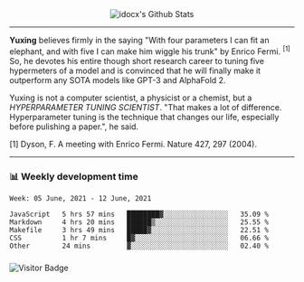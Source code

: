 <div align="center">
    <img align="center" src="https://github-readme-stats.vercel.app/api?username=idocx&show_icons=true&count_private=true&hide_border=true" alt="idocx's Github Stats"></img>
</div>

---

**Yuxing** believes firmly in the saying "With four parameters I can fit an elephant, and with five I can make him wiggle his trunk" by Enrico Fermi. <sup>[1]</sup> So, he devotes his entire though short research career to tuning five hypermeters of a model and is convinced that he will finally make it outperform any SOTA models like GPT-3 and AlphaFold 2.

Yuxing is not a computer scientist, a physicist or a chemist, but a *HYPERPARAMETER TUNING SCIENTIST*. "That makes a lot of difference. Hyperparameter tuning is the technique that changes our life, especially before pulishing a paper.", he said.

[1] Dyson, F. A meeting with Enrico Fermi. Nature 427, 297 (2004).


---

### 📊 Weekly development time
<!--START_SECTION:waka-->
```text
Week: 05 June, 2021 - 12 June, 2021

JavaScript   5 hrs 57 mins   ████████▓░░░░░░░░░░░░░░░░   35.09 % 
Markdown     4 hrs 20 mins   ██████▒░░░░░░░░░░░░░░░░░░   25.55 % 
Makefile     3 hrs 49 mins   █████▓░░░░░░░░░░░░░░░░░░░   22.51 % 
CSS          1 hr 7 mins     █▓░░░░░░░░░░░░░░░░░░░░░░░   06.66 % 
Other        24 mins         ▓░░░░░░░░░░░░░░░░░░░░░░░░   02.40 % 
```
<!--END_SECTION:waka-->

### 

![Visitor Badge](https://visitor-badge.laobi.icu/badge?page_id=idocx.idocx)